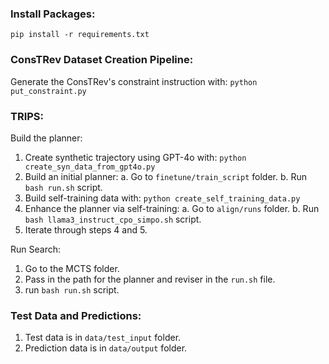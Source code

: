 ### Install Packages:
`pip install -r requirements.txt`

### ConsTRev Dataset Creation Pipeline:
Generate the ConsTRev's constraint instruction with: `python put_constraint.py`

### TRIPS:

Build the planner:

1. Create synthetic trajectory using GPT-4o with: `python create_syn_data_from_gpt4o.py`
2. Build an initial planner:
    a. Go to `finetune/train_script` folder.
    b. Run `bash run.sh` script.
3. Build self-training data with: `python create_self_training_data.py`
4. Enhance the planner via self-training:
    a. Go to `align/runs` folder.
    b. Run `bash llama3_instruct_cpo_simpo.sh` script.
5. Iterate through steps 4 and 5.

Run Search:
1. Go to the MCTS folder.
2. Pass in the path for the planner and reviser in the `run.sh` file.
3. run `bash run.sh` script.

### Test Data and Predictions:
1. Test data is in `data/test_input` folder.
2. Prediction data is in `data/output` folder.
